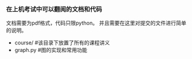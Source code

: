 ### 在上机考试中可以翻阅的文档和代码

文档需要为pdf格式，代码只限python。
并且需要在这里对提交的文件进行简单的说明。

- course/    #该目录下放置了所有的课程讲义
- graph.py   #图的实现和常用功能
